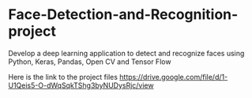 # Face-Detection-and-Recognition-project
Develop a deep learning application to detect and recognize faces using Python, Keras, Pandas, Open CV and Tensor Flow

Here is the link to the project files
https://drive.google.com/file/d/1-U1Qeis5-O-dWqSqkTShg3byNUDysRjc/view
